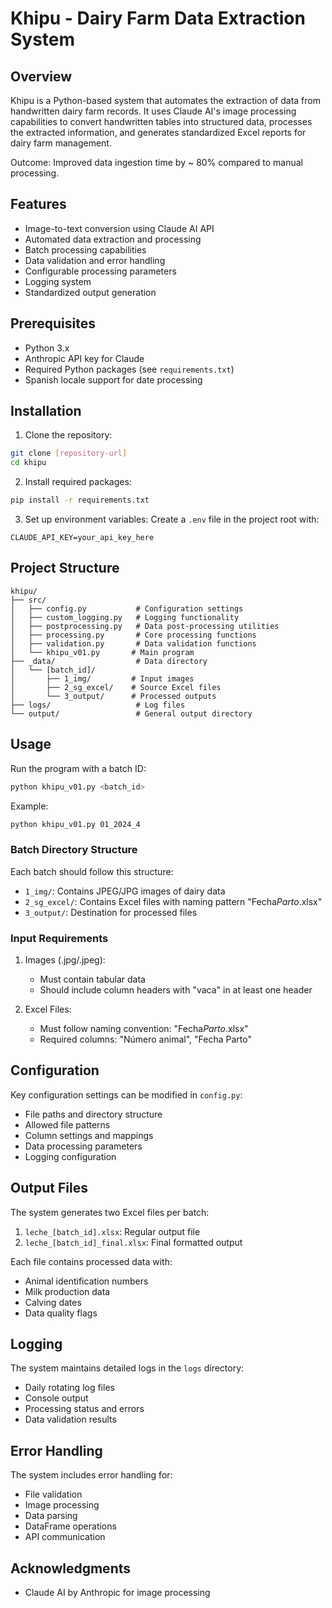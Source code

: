 # Khipu - Dairy Farm Data Extraction System

## Overview
Khipu is a Python-based system that automates the extraction of data from handwritten dairy farm records. It uses Claude AI's image processing capabilities to convert handwritten tables into structured data, processes the extracted information, and generates standardized Excel reports for dairy farm management.

Outcome: Improved data ingestion time by ~ 80% compared to manual processing.

## Features
- Image-to-text conversion using Claude AI API
- Automated data extraction and processing
- Batch processing capabilities
- Data validation and error handling
- Configurable processing parameters
- Logging system
- Standardized output generation

## Prerequisites
- Python 3.x
- Anthropic API key for Claude
- Required Python packages (see `requirements.txt`)
- Spanish locale support for date processing

## Installation

1. Clone the repository:
```bash
git clone [repository-url]
cd khipu
```

2. Install required packages:
```bash
pip install -r requirements.txt
```

3. Set up environment variables:
Create a `.env` file in the project root with:
```
CLAUDE_API_KEY=your_api_key_here
```

## Project Structure
```
khipu/
├── src/
│   ├── config.py           # Configuration settings
│   ├── custom_logging.py   # Logging functionality
│   ├── postprocessing.py   # Data post-processing utilities
│   ├── processing.py       # Core processing functions
│   ├── validation.py       # Data validation functions
│   └── khipu_v01.py       # Main program
├── _data/                  # Data directory
│   └── [batch_id]/
│       ├── 1_img/         # Input images
│       ├── 2_sg_excel/    # Source Excel files
│       └── 3_output/      # Processed outputs
├── logs/                   # Log files
└── output/                 # General output directory
```

## Usage

Run the program with a batch ID:
```bash
python khipu_v01.py <batch_id>
```

Example:
```bash
python khipu_v01.py 01_2024_4
```

### Batch Directory Structure
Each batch should follow this structure:
- `1_img/`: Contains JPEG/JPG images of dairy data
- `2_sg_excel/`: Contains Excel files with naming pattern "Fecha*Parto*.xlsx"
- `3_output/`: Destination for processed files

### Input Requirements
1. Images (.jpg/.jpeg):
   - Must contain tabular data
   - Should include column headers with "vaca" in at least one header

2. Excel Files:
   - Must follow naming convention: "Fecha*Parto*.xlsx"
   - Required columns: "Número animal", "Fecha Parto"

## Configuration

Key configuration settings can be modified in `config.py`:
- File paths and directory structure
- Allowed file patterns
- Column settings and mappings
- Data processing parameters
- Logging configuration

## Output Files

The system generates two Excel files per batch:
1. `leche_[batch_id].xlsx`: Regular output file
2. `leche_[batch_id]_final.xlsx`: Final formatted output

Each file contains processed data with:
- Animal identification numbers
- Milk production data
- Calving dates
- Data quality flags

## Logging

The system maintains detailed logs in the `logs` directory:
- Daily rotating log files
- Console output
- Processing status and errors
- Data validation results

## Error Handling

The system includes error handling for:
- File validation
- Image processing
- Data parsing
- DataFrame operations
- API communication

## Acknowledgments

- Claude AI by Anthropic for image processing